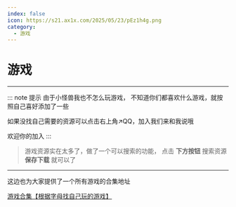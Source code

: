 ```yaml
---
index: false
icon: https://s21.ax1x.com/2025/05/23/pEz1h4g.png
category:
  - 游戏
---
```


# 游戏
<script setup>
import data from '@data/youxi.json';
const keys = Object.keys(data)
</script>

<!-- @include: @common/网盘提示.md -->

---

::: note 提示
由于小怪兽我也不怎么玩游戏， 不知道你们都喜欢什么游戏，就按照自己喜好添加了一些

如果没找自己需要的资源可以点击右上角↗️QQ，加入我们来和我说哦

欢迎你的加入
:::

> 游戏资源实在太多了，做了一个可以搜索的功能， 点击 **下方按钮**  搜索资源 **保存下载** 就可以了

<VPCard
title="搜索游戏"
desc="直接搜索 首字母/关键词"
logo="assets/tubiao/游戏/搜索.svg"
link="https://web.wps.cn/wo/sl/v33W3pH4?app_id=4fuv106ERmpl3tkUpdHksM"
background="rgba(253, 230, 138, 0.15)"
/>

---
这边也为大家提供了一个所有游戏的合集地址

[游戏合集【根据字母找自己玩的游戏】](https://pan.quark.cn/s/64f1dfa47259)


<MyTabs v-for="key in keys" :key="key" v-bind="data[key]"  />
